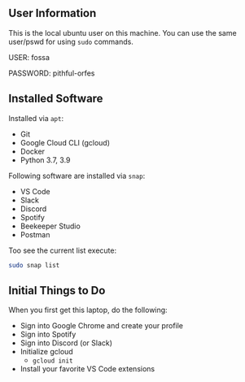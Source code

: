 
## User Information

This is the local ubuntu user on this machine. You can use the same user/pswd for using `sudo` commands.

USER: fossa

PASSWORD: pithful-orfes


## Installed Software

Installed via `apt`:

- Git
- Google Cloud CLI (gcloud)
- Docker
- Python 3.7, 3.9

Following software are installed via `snap`:

- VS Code
- Slack
- Discord
- Spotify
- Beekeeper Studio
- Postman

Too see the current list execute:

```bash
sudo snap list
```

## Initial Things to Do

When you first get this laptop, do the following:

- Sign into Google Chrome and create your profile
- Sign into Spotify
- Sign into Discord (or Slack)
- Initialize gcloud
  - `gcloud init`
- Install your favorite VS Code extensions

